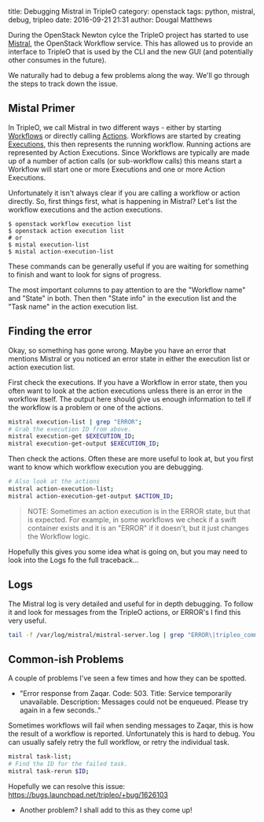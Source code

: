 title: Debugging Mistral in TripleO
category: openstack
tags: python, mistral, debug, tripleo
date: 2016-09-21 21:31
author: Dougal Matthews

During the OpenStack Newton cylce the TripleO project has started to use [Mistral], the OpenStack Workflow service. This has allowed us to provide an interface to TripleO that is used by the CLI and the new GUI (and potentially other consumes in the future).

We naturally had to debug a few problems along the way. We'll go through the steps to track down the issue.

## Mistal Primer

In TripleO, we call Mistral in two different ways - either by starting [Workflows] or directly calling [Actions]. Workflows are started by creating [Executions], this then represents the running workflow. Running actions are represented by Action Executions. Since Workflows are typically are made up of a number of action calls (or sub-workflow calls) this means start a Workflow will start one or more Executions and one or more Action Executions.

Unfortunately it isn't always clear if you are calling a workflow or action directly. So, first things first, what is happening in Mistral? Let's list the workflow executions and the action executions.

```
$ openstack workflow execution list
$ openstack action execution list
# or
$ mistal execution-list
$ mistal action-execution-list
```

These commands can be generally useful if you are waiting for something to finish and want to look for signs of progress.

The most important columns to pay attention to are the "Workflow name" and "State" in both. Then then "State info" in the execution list and the "Task name" in the action execution list.

## Finding the error

Okay, so something has gone wrong. Maybe you have an error that mentions Mistral or you noticed an error state in either the execution list or action execution list.

First check the executions. If you have a Workflow in error state, then you often want to look at the action executions unless there is an error in the workflow itself. The output here should give us enough information to tell if the workflow is a problem or one of the actions.

```bash
mistral execution-list | grep "ERROR";
# Grab the execution ID from above.
mistral execution-get $EXECUTION_ID;
mistral execution-get-output $EXECUTION_ID;
```

Then check the actions. Often these are more useful to look at, but you first want to know which workflow execution you are debugging.

```bash
# Also look at the actions
mistral action-execution-list;
mistral action-execution-get-output $ACTION_ID;
```

> NOTE: Sometimes an action execution is in the ERROR state, but that is expected. For example, in some workflows we check if a swift container exists and it is an "ERROR" if it doesn't, but it just changes the Workflow logic.

Hopefully this gives you some idea what is going on, but you may need to look into the Logs fo the full traceback...


## Logs

The Mistral log is very detailed and useful for in depth debugging. To follow it and look for messages from the TripleO actions, or ERROR's I find this very useful.

```bash
tail -f /var/log/mistral/mistral-server.log | grep "ERROR\|tripleo_common";
```

## Common-ish Problems

A couple of problems I've seen a few times and how they can be spotted.

- "Error response from Zaqar. Code: 503. Title: Service temporarily unavailable. Description: Messages could not be enqueued. Please try again in a few seconds.."

Sometimes workflows will fail when sending messages to Zaqar, this is how the result of a workflow is reported. Unfortunately this is hard to debug. You can usually safely retry the full workflow, or retry the individual task.

```bash
mistral task-list;
# Find the ID for the failed task.
mistral task-rerun $ID;
```

Hopefully we can resolve this issue: https://bugs.launchpad.net/tripleo/+bug/1626103


- Another problem? I shall add to this as they come up!


[Mistral]: http://docs.openstack.org/developer/mistral/
[Workflows]: http://docs.openstack.org/developer/mistral/terminology/workflows.html
[Actions]: http://docs.openstack.org/developer/mistral/terminology/actions.html
[Executions]: http://docs.openstack.org/developer/mistral/terminology/executions.html
